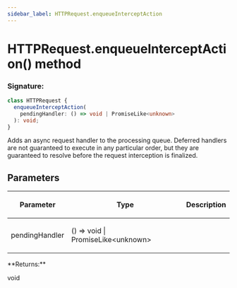 ```yaml
---
sidebar_label: HTTPRequest.enqueueInterceptAction
---
```


# HTTPRequest.enqueueInterceptAction() method

### Signature:

```typescript
class HTTPRequest {
  enqueueInterceptAction(
    pendingHandler: () => void | PromiseLike<unknown>
  ): void;
}
```

Adds an async request handler to the processing queue. Deferred handlers are not guaranteed to execute in any particular order, but they are guaranteed to resolve before the request interception is finalized.

## Parameters

<table><thead><tr><th>

Parameter

</th><th>

Type

</th><th>

Description

</th></tr></thead>
<tbody><tr><td>

pendingHandler

</td><td>

() =&gt; void \| PromiseLike&lt;unknown&gt;

</td><td>

</td></tr>
</tbody></table>
**Returns:**

void
